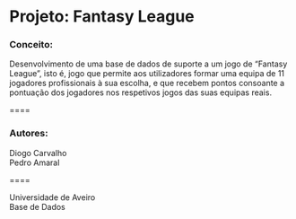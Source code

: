 # Projeto: Fantasy League

### Conceito: 
Desenvolvimento de uma base de dados de suporte a um jogo de “Fantasy League”, isto é, jogo que permite aos utilizadores formar uma equipa de 11 jogadores profissionais à sua escolha, e que recebem pontos consoante a pontuação dos jogadores nos respetivos jogos das suas equipas reais.

====

### Autores:
Diogo Carvalho<br/>
Pedro Amaral

====

Universidade de Aveiro<br/>
Base de Dados

